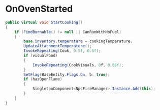 <Badge type="danger" text="Carbon Compatible"/><Badge type="warning" text="Oxide Compatible"/>
# OnOvenStarted
```csharp
public virtual void StartCooking()
{
	if (FindBurnable() != null || CanRunWithNoFuel)
	{
		base.inventory.temperature = cookingTemperature;
		UpdateAttachmentTemperature();
		InvokeRepeating(Cook, 0.5f, 0.5f);
		if (visualFood)
		{
			InvokeRepeating(CookVisuals, 0f, 0.05f);
		}
		SetFlag(BaseEntity.Flags.On, b: true);
		if (hasOpenFlame)
		{
			SingletonComponent<NpcFireManager>.Instance.Add(this);
		}
	}
}

```
